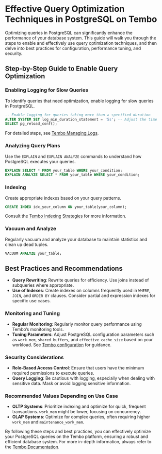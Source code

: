 # Effective Query Optimization Techniques in PostgreSQL on Tembo

Optimizing queries in PostgreSQL can significantly enhance the performance of your database system. This guide will walk you through the steps to enable and effectively use query optimization techniques, and then delve into best practices for configuration, performance tuning, and security.

## Step-by-Step Guide to Enable Query Optimization

### Enabling Logging for Slow Queries

To identify queries that need optimization, enable logging for slow queries in PostgreSQL.

```sql
-- Enable logging for queries taking more than a specified duration
ALTER SYSTEM SET log_min_duration_statement = '5s'; -- Adjust the time as needed
SELECT pg_reload_conf();
```

For detailed steps, see [Tembo Managing Logs](/docs/product/cloud/troubleshooting/logs).

### Analyzing Query Plans

Use the `EXPLAIN` and `EXPLAIN ANALYZE` commands to understand how PostgreSQL executes your queries.

```sql
EXPLAIN SELECT * FROM your_table WHERE your_condition;
EXPLAIN ANALYZE SELECT * FROM your_table WHERE your_condition;
```

### Indexing

Create appropriate indexes based on your query patterns.

```sql
CREATE INDEX idx_your_column ON your_table(your_column);
```

Consult the [Tembo Indexing Strategies](/docs/getting-started/postgres_guides/postgres-indexing-strategies) for more information.

### Vacuum and Analyze

Regularly vacuum and analyze your database to maintain statistics and clean up dead tuples.

```sql
VACUUM ANALYZE your_table;
```

## Best Practices and Recommendations

- **Query Rewriting**: Rewrite queries for efficiency. Use joins instead of subqueries where appropriate.
- **Use of Indexes**: Create indexes on columns frequently used in `WHERE`, `JOIN`, and `ORDER BY` clauses. Consider partial and expression indexes for specific use cases.

### Monitoring and Tuning

- **Regular Monitoring**: Regularly monitor query performance using Tembo’s monitoring tools.
- **Tuning Parameters**: Adjust PostgreSQL configuration parameters such as `work_mem`, `shared_buffers`, and `effective_cache_size` based on your workload. See [Tembo configuration](/docs/product/cloud/configuration-and-management/postgres-configuration) for guidance.

### Security Considerations

- **Role-Based Access Control**: Ensure that users have the minimum required permissions to execute queries.
- **Query Logging**: Be cautious with logging, especially when dealing with sensitive data. Mask or avoid logging sensitive information.

### Recommended Values Depending on Use Case

- **OLTP Systems**: Prioritize indexing and optimize for quick, frequent transactions. `work_mem` might be lower, focusing on concurrency.
- **OLAP Systems**: Optimize for complex queries, often requiring higher `work_mem` and `maintenance_work_mem`.

By following these steps and best practices, you can effectively optimize your PostgreSQL queries on the Tembo platform, ensuring a robust and efficient database system. For more in-depth information, always refer to the [Tembo Documentation](/docs/).
